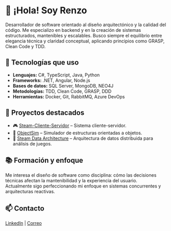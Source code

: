 # 👋 ¡Hola! Soy Renzo
Desarrollador de software orientado al diseño arquitectónico y la calidad del código.
Me especializo en backend y en la creación de sistemas estructurados, mantenibles y escalables.
Busco siempre el equilibrio entre elegancia técnica y claridad conceptual, aplicando principios como GRASP, Clean Code y TDD.

## 🧰 Tecnologías que uso
- **Lenguajes:** C#, TypeScript, Java, Python
- **Frameworks:** .NET, Angular, Node.js  
- **Bases de datos:** SQL Server, MongoDB, NEO4J
- **Metodologías:** TDD, Clean Code, GRASP, DDD
- **Herramientas:** Docker, Git, RabbitMQ, Azure DevOps

## 🧩 Proyectos destacados
- 🎮 [Steam-Cliente-Servidor](https://github.com/RenzoJse/Steam-Sistema-Cliente-Servidor) – Sistema cliente-servidor.
- 🧠 [ObjectSim](https://github.com/RenzoJse/Simulador-C-) – Simulador de estructuras orientadas a objetos.  
- 🧪 [Steam Data Architecture](https://github.com/RenzoJse/Steam-Data-Architecture) – Arquitectura de datos distribuida para análisis de juegos.

## 📚 Formación y enfoque
Me interesa el diseño de software como disciplina: cómo las decisiones técnicas afectan la mantenibilidad y la experiencia del usuario.  
Actualmente sigo perfeccionando mi enfoque en sistemas concurrentes y arquitecturas reactivas.

## 📫 Contacto
[LinkedIn](https://linkedin.com/in/renzojse) | [Correo](mailto:renzojose1999@gmail.com)
